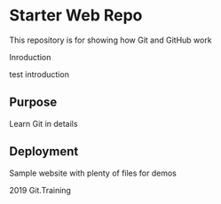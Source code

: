 # Starter Web Repo

This repository is for showing how Git and GitHub work

Inroduction

test introduction

## Purpose

Learn Git in details

## Deployment


Sample website with plenty of files for demos

2019 Git.Training
